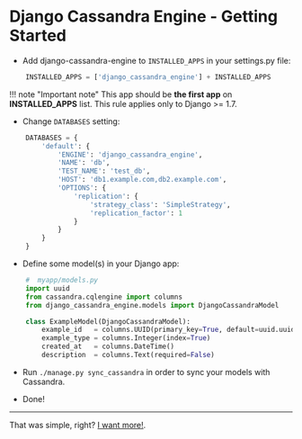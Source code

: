 # Django Cassandra Engine - Getting Started

+ Add django-cassandra-engine to `INSTALLED_APPS` in your settings.py file:

```python
    INSTALLED_APPS = ['django_cassandra_engine'] + INSTALLED_APPS
```

!!! note "Important note"
    This app should be **the first app** on **INSTALLED_APPS** list.
    This rule applies only to Django >= 1.7.

+ Change `DATABASES` setting:

``` python
    DATABASES = {
        'default': {
            'ENGINE': 'django_cassandra_engine',
            'NAME': 'db',
            'TEST_NAME': 'test_db',
            'HOST': 'db1.example.com,db2.example.com',
            'OPTIONS': {
                'replication': {
                    'strategy_class': 'SimpleStrategy',
                    'replication_factor': 1
                }
            }
        }
    }
```

+ Define some model(s) in your Django app:

``` python
    #  myapp/models.py
    import uuid
    from cassandra.cqlengine import columns
    from django_cassandra_engine.models import DjangoCassandraModel

    class ExampleModel(DjangoCassandraModel):
        example_id   = columns.UUID(primary_key=True, default=uuid.uuid4)
        example_type = columns.Integer(index=True)
        created_at   = columns.DateTime()
        description  = columns.Text(required=False)
```

+ Run `./manage.py sync_cassandra` in order to sync your models with Cassandra.

+ Done!

---

That was simple, right? [I want more!](advanced_usage.md).
